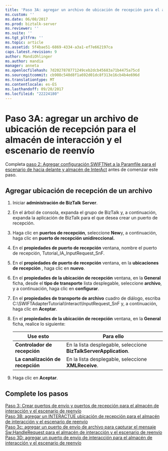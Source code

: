 ```yaml
---
title: 'Paso 3A: agregar un archivo de ubicación de recepción para el almacén de interacción y el escenario de reenvío | Documentos de Microsoft'
ms.custom: ''
ms.date: 06/08/2017
ms.prod: biztalk-server
ms.reviewer: ''
ms.suite: ''
ms.tgt_pltfrm: ''
ms.topic: article
ms.assetid: 5f4bae51-6869-4334-a3a1-ef7e662197ca
caps.latest.revision: 9
author: MandiOhlinger
ms.author: mandia
manager: anneta
ms.openlocfilehash: 7d2027878771249ceb2dcb45683a71b4475a75cd
ms.sourcegitcommit: cb908c540d8f1a692d01dc8f313e16cb4b4e696d
ms.translationtype: MT
ms.contentlocale: es-ES
ms.lasthandoff: 09/20/2017
ms.locfileid: "22224180"
---
```

# <a name="step-3a-add-a-file-receive-location-for-the-interact-store-and-forward-scenario"></a>Paso 3A: agregar un archivo de ubicación de recepción para el almacén de interacción y el escenario de reenvío
Completa [paso 2: Agregar configuración SWIFTNet a la Paramfile para el escenario de hacia delante y almacén de InterAct](../../adapters-and-accelerators/fileact-interact/step-2-add-swiftnet-configuration-to-paramfile-for-interact-store-and-forward.md) antes de comenzar este paso.
  
## <a name="add-a-file-receive-location"></a>Agregar ubicación de recepción de un archivo  
  
1.  Iniciar **administración de BizTalk Server**.  
  
2.  En el árbol de consola, expanda el grupo de BizTalk y, a continuación, expanda la aplicación de BizTalk para el que desea crear un puerto de recepción.  
  
3.  Haga clic en **puertos de recepción**, seleccione **New**y, a continuación, haga clic en **puerto de recepción unidireccional.**  
  
4.  En el **propiedades de puerto de recepción** ventana, nombre el puerto de recepción, Tutorial_IA_InputRequest_SnF.  
  
5.  En el **propiedades de puerto de recepción** ventana, en la **ubicaciones de recepción** , haga clic en **nuevo**.  
  
6.  En el **propiedades de la ubicación de recepción** ventana, en la **General** ficha, desde el **tipo de transporte** lista desplegable, seleccione **archivo**, y a continuación, haga clic en **configurar**.  
  
7.  En el **propiedades de transporte de archivo** cuadro de diálogo, escriba C:\SWIFTAdapterTutorial\Interact\InputRequest_SnF y, a continuación, haga clic en **Aceptar**.  
  
8.  En el **propiedades de la ubicación de recepción** ventana, en la **General** ficha, realice lo siguiente:  
  
    |**Use esto**|**Para ello**|  
    |------------------|--------------------|  
    |**Controlador de recepción**|En la lista desplegable, seleccione **BizTalkServerApplication**.|  
    |**La canalización de recepción**|En la lista desplegable, seleccione **XMLReceive**.|  
  
9. Haga clic en **Aceptar**.  
  
## <a name="complete-steps"></a>Complete los pasos
 [Paso 3: Crear puertos de envío y puertos de recepción para el almacén de interacción y el escenario de reenvío](../../adapters-and-accelerators/fileact-interact/step-3-create-send-and-receive-ports-for-interact-store-and-forward-scenario.md)   
 [Paso 3B: agregar un INTERACTÚE ubicación de recepción para el almacén de interacción y el escenario de reenvío](../../adapters-and-accelerators/fileact-interact/step-3b-add-interact-receive-location-for-interact-store-and-forward-scenario.md)   
 [Paso 3c: agregar un puerto de envío de archivo para capturar el mensaje Sw:HandleRequest para el almacén de interacción y el escenario de reenvío](../../adapters-and-accelerators/fileact-interact/step-3c-add-file-send-port-to-get-sw-handlerequest-interact-store-and-forward.md)  
 [Paso 3D: agregar un puerto de envío de interacción para el almacén de interacción y el escenario de reenvío](../../adapters-and-accelerators/fileact-interact/step-3d-add-an-interact-send-port-for-the-interact-store-and-forward-scenario.md)
